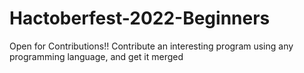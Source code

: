 # Hactoberfest-2022-Beginners
Open for Contributions!! Contribute an interesting program using any programming language, and get it merged

